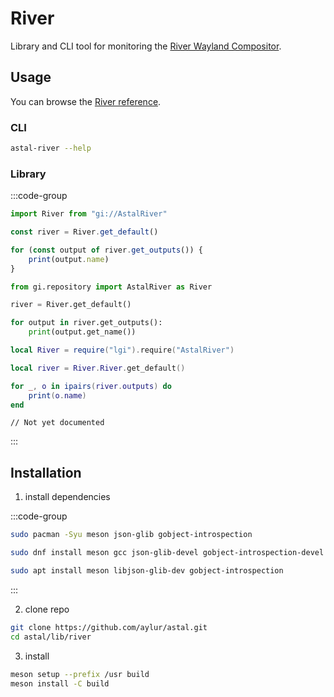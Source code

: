 # River

Library and CLI tool for monitoring the [River Wayland Compositor](https://isaacfreund.com/software/river/).

## Usage

You can browse the [River reference](https://aylur.github.io/libastal/river).

### CLI

```sh
astal-river --help
```

### Library

:::code-group

```js [<i class="devicon-javascript-plain"></i> JavaScript]
import River from "gi://AstalRiver"

const river = River.get_default()

for (const output of river.get_outputs()) {
    print(output.name)
}
```

```py [<i class="devicon-python-plain"></i> Python]
from gi.repository import AstalRiver as River

river = River.get_default()

for output in river.get_outputs():
    print(output.get_name())
```

```lua [<i class="devicon-lua-plain"></i> Lua]
local River = require("lgi").require("AstalRiver")

local river = River.River.get_default()

for _, o in ipairs(river.outputs) do
    print(o.name)
end
```

```vala [<i class="devicon-vala-plain"></i> Vala]
// Not yet documented
```

:::

## Installation

1. install dependencies

:::code-group

```sh [<i class="devicon-archlinux-plain"></i> Arch]
sudo pacman -Syu meson json-glib gobject-introspection
```

```sh [<i class="devicon-fedora-plain"></i> Fedora]
sudo dnf install meson gcc json-glib-devel gobject-introspection-devel
```

```sh [<i class="devicon-ubuntu-plain"></i> Ubuntu]
sudo apt install meson libjson-glib-dev gobject-introspection
```

:::

2. clone repo

```sh
git clone https://github.com/aylur/astal.git
cd astal/lib/river
```

3. install

```sh
meson setup --prefix /usr build
meson install -C build
```

